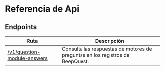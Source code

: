 Referencia de Api
======

## Endpoints

Ruta | Descripción
---- | ----------
[/v1/question-module-answers](question_module_answers.md) | Consulta las respuestas de motores de preguntas en los registros de BeepQuest.
